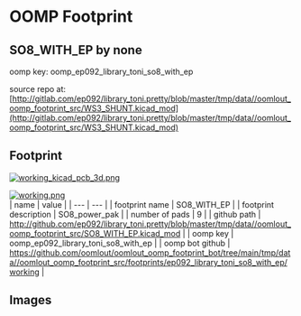 # OOMP Footprint  
## SO8_WITH_EP  by none  
  
oomp key: oomp_ep092_library_toni_so8_with_ep  
  
source repo at: [http://gitlab.com/ep092/library_toni.pretty/blob/master/tmp/data//oomlout_oomp_footprint_src/WS3_SHUNT.kicad_mod](http://gitlab.com/ep092/library_toni.pretty/blob/master/tmp/data//oomlout_oomp_footprint_src/WS3_SHUNT.kicad_mod)  
## Footprint  
  
[![working_kicad_pcb_3d.png](working_kicad_pcb_3d_600.png)](working_kicad_pcb_3d.png)  
  
[![working.png](working_600.png)](working.png)  
| name | value | 
| --- | --- | 
| footprint name | SO8_WITH_EP | 
| footprint description | SO8_power_pak | 
| number of pads | 9 | 
| github path | http://github.com/ep092/library_toni.pretty/blob/master/tmp/data//oomlout_oomp_footprint_src/SO8_WITH_EP.kicad_mod | 
| oomp key | oomp_ep092_library_toni_so8_with_ep | 
| oomp bot github | https://github.com/oomlout/oomlout_oomp_footprint_bot/tree/main/tmp/data//oomlout_oomp_footprint_src/footprints/ep092_library_toni_so8_with_ep/working | 
## Images  
